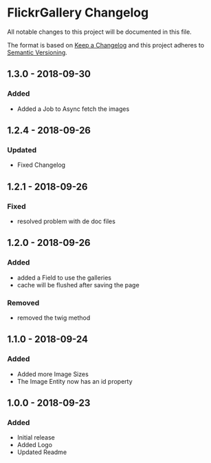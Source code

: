 # FlickrGallery Changelog

All notable changes to this project will be documented in this file.

The format is based on [Keep a Changelog](http://keepachangelog.com/) and this project adheres to [Semantic Versioning](http://semver.org/).

## 1.3.0 - 2018-09-30
### Added
- Added a Job to Async fetch the images

## 1.2.4 - 2018-09-26
### Updated
- Fixed Changelog

## 1.2.1 - 2018-09-26
### Fixed
- resolved problem with de doc files

## 1.2.0 - 2018-09-26
### Added
- added a Field to use the galleries
- cache will be flushed after saving the page

### Removed
- removed the twig method

## 1.1.0 - 2018-09-24
### Added
- Added more Image Sizes
- The Image Entity now has an id property

## 1.0.0 - 2018-09-23
### Added
- Initial release
- Added Logo
- Updated Readme
